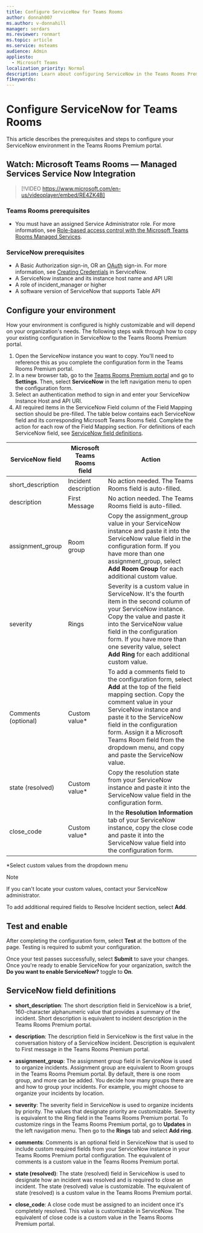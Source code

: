 ```yaml
---
title: Configure ServiceNow for Teams Rooms
author: donnah007
ms.author: v-donnahill
manager: serdars
ms.reviewer: ronmart
ms.topic: article
ms.service: msteams
audience: Admin
appliesto: 
  - Microsoft Teams
localization_priority: Normal
description: Learn about configuring ServiceNow in the Teams Rooms Premium portal 
f1keywords: 
---
```


# Configure ServiceNow for Teams Rooms

This article describes the prerequisites and steps to configure your ServiceNow environment in the Teams Rooms Premium portal.

## Watch: Microsoft Teams Rooms — Managed Services Service Now Integration

> [!VIDEO https://www.microsoft.com/en-us/videoplayer/embed/RE4ZK4B]


### Teams Rooms prerequisites

- You must have an assigned Service Administrator role. For more information, see [Role-based access control with the Microsoft Teams Rooms Managed Services](microsoft-teams-rooms-premium-rbac.md).

### ServiceNow prerequisites

- A Basic Authorization sign-in, OR an [OAuth](https://docs.servicenow.com/bundle/rome-platform-administration/page/administer/security/concept/c_OAuthApplications.html) sign-in. For more information, see [Creating Credentials](https://developer.servicenow.com/dev.do#!/learn/learning-plans/rome/servicenow_application_developer/app_store_learnv2_rest_rome_creating_credentials) in ServiceNow.
- A ServiceNow instance and its instance host name and API URI
- A role of incident_manager or higher
- A software version of ServiceNow that supports Table API

## Configure your environment

How your environment is configured is highly customizable and will depend on your organization's needs. The following steps walk through how to copy your existing configuration in ServiceNow to the Teams Rooms Premium portal.

1. Open the ServiceNow instance you want to copy. You'll need to reference this as you complete the configuration form in the Teams Rooms Premium portal.
2. In a new browser tab, go to the [Teams Rooms Premium portal](https://portal.rooms.microsoft.com/) and go to **Settings**. Then, select **ServiceNow** in the left navigation menu to open the configuration form.
3. Select an authentication method to sign in and enter your ServiceNow Instance Host and API URI.
4. All required items in the ServiceNow Field column of the Field Mapping section should be pre-filled. The table below contains each ServiceNow field and its corresponding Microsoft Teams Rooms field. Complete the action for each row of the Field Mapping section. For definitions of each ServiceNow field, see [ServiceNow field definitions](#servicenow-field-definitions).

| ServiceNow field | Microsoft Teams Rooms field | Action |
| --- | --- | --- |
| short_description | Incident description | No action needed. The Teams Rooms field is auto-filled. |
| description | First Message | No action needed. The Teams Rooms field is auto-filled. |
| assignment_group | Room group | Copy the assignment_group value in your ServiceNow instance and paste it into the ServiceNow value field in the configuration form. If you have more than one assignment_group, select **Add Room Group** for each additional custom value. |
| severity | Rings | Severity is a custom value in ServiceNow. It's the fourth item in the second column of your ServiceNow instance. Copy the value and paste it into the ServiceNow value field in the configuration form. If you have more than one severity value, select **Add Ring** for each additional custom value. |
| Comments (optional) | Custom value* | To add a comments field to the configuration form, select **Add** at the top of the field  mapping section. Copy the comment value in your ServiceNow instance and paste it to the ServiceNow field in the configuration form. Assign it a Microsoft Teams Room field from the dropdown menu, and copy and paste the ServiceNow value. |
| state (resolved) | Custom value* | Copy the resolution state from your ServiceNow instance and paste it into the ServiceNow value field in the configuration form. |
| close_code | Custom value* | In the **Resolution Information** tab of your ServiceNow instance, copy the close code and paste it into the ServiceNow value field into the configuration form. |

*Select custom values from the dropdown menu

>[!NOTE]
>If you can't locate your custom values, contact your ServiceNow administrator.

To add additional required fields to Resolve Incident section, select **Add**.

## Test and enable

After completing the configuration form, select **Test** at the bottom of the page. Testing is required to submit your configuration.

Once your test passes successfully, select **Submit** to save your changes. Once you're ready to enable ServiceNow for your organization, switch the **Do you want to enable ServiceNow?** toggle to **On**.

## ServiceNow field definitions

- **short_description**: The short description field in ServiceNow is a brief, 160-character alphanumeric value that provides a summary of the incident. Short description is equivalent to incident description in the Teams Rooms Premium portal.

- **description**: The description field in ServiceNow is the first value in the conversation history of a ServiceNow incident. Description is equivalent to First message in the Teams Rooms Premium portal.

- **assignment_group**: The assignment group field in ServiceNow is used to organize incidents. Assignment group are equivalent to Room groups in the Teams Rooms Premium portal. By default, there is one room group, and more can be added. You decide how many groups there are and how to group your incidents. For example, you might choose to organize your incidents by location.

- **severity**: The severity field in ServiceNow is used to organize incidents by priority. The values that designate priority are customizable. Severity is equivalent to the Ring field in the Teams Rooms Premium portal. To customize rings in the Teams Rooms Premium portal, go to **Updates** in the left navigation menu. Then go to the **Rings** tab and select **Add ring**.

- **comments**: Comments is an optional field in ServiceNow that is used to include custom required fields from your ServiceNow instance in your Teams Rooms Premium portal configuration. The equivalent of comments is a custom value in the Teams Rooms Premium portal.

- **state (resolved)**: The state (resolved) field in ServiceNow is used to designate how an incident was resolved and is required to close an incident. The state (resolved) value is customizable. The equivalent of state (resolved) is a custom value in the Teams Rooms Premium portal.

- **close_code**: A close code must be assigned to an incident once it's completely resolved. This value is customizable in ServiceNow. The equivalent of close code is a custom value in the Teams Rooms Premium portal.
